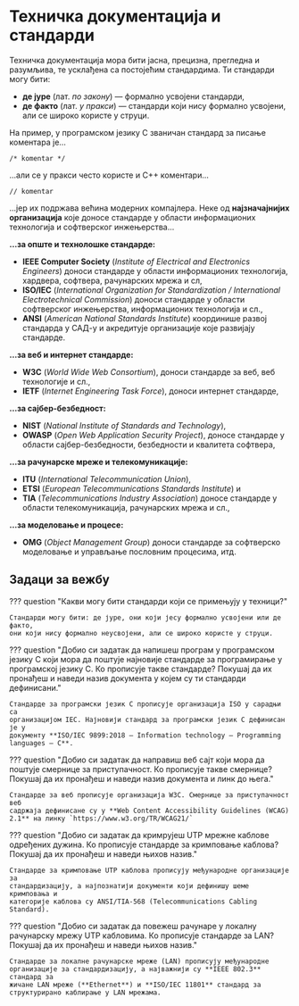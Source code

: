 # Техничка документација и стандарди

Техничка документација мора бити јасна, прецизна, прегледна и разумљива, те
усклађена са постојећим стандардима. Ти стандарди могу бити:

* **де јуре** (лат. *по закону*) — формално усвојени стандарди,
* **де факто** (лат. *у пракси*) — стандарди који нису формално усвојени, али
се широко користе у струци.

На пример, у програмском језику C званичан стандард за писање коментара је...

    /* komentar */

...али се у пракси често користе и C++ коментари...

    // komentar

...јер их подржава већина модерних компајлера. Неке од **најзначајнијих
организација** које доносе стандарде у области информационих технологија и
софтверског инжењерства...

**...за опште и технолошке стандарде:**

* **IEEE Computer Society** (*Institute of Electrical and Electronics
Engineers*) доноси стандарде у области информационих технологија, хардвера,
софтвера, рачунарских мрежа и сл,
* **ISO/IEC** (*International Organization for Standardization / International
Electrotechnical Commission*) доноси стандарде у области софтверског
инжењерства, информационих технологија и сл.,
* **ANSI** (*American National Standards Institute*) координише развој
стандарда у САД-у и акредитује организације које развијају стандарде.

**...за веб и интернет стандарде:**

* **W3C** (*World Wide Web Consortium*), доноси стандарде за веб, веб
технологије и сл.,
* **IETF** (*Internet Engineering Task Force*), доноси интернет стандарде,

**...за сајбер-безбедност:**

* **NIST** (*National Institute of Standards and Technology*),
* **OWASP** (*Open Web Application Security Project*), доносе стандарде
у области сајбер-безбедности, безбедности и квалитета софтвера,

**...за рачунарске мреже и телекомуникације:**

* **ITU** (*International Telecommunication Union*),
* **ETSI** (*European Telecommunications Standards Institute*) и
* **TIA** (*Telecommunications Industry Association*) доносе стандарде у
области телекомуникација, рачунарских мрежа и сл.,

**...за моделовање и процесе:**

* **OMG** (*Object Management Group*) доноси стандарде за софтверско
моделовање и управљање пословним процесима, итд.

## Задаци за вежбу

??? question "Какви могу бити стандарди који се примењују у техници?"

    Стандарди могу бити: де јуре, они који јесу формално усвојени или де факто,
    они који нису формално неусвојени, али се широко користе у струци.

??? question "Добио си задатак да напишеш програм у програмском језику C који мора да поштује најновије стандарде за програмирање у програмској језику C. Ко прописује такве стандарде? Покушај да их пронађеш и наведи назив документа у којем су ти стандарди дефинисани."

    Стандарде за програмски језик C прописује организација ISO у сарадњи са
    организацијом IEC. Најновији стандард за програмски језик C дефинисан је у
    документу **ISO/IEC 9899:2018 – Information technology – Programming
    languages – C**.

??? question "Добио си задатак да направиш веб сајт који мора да поштује смернице за приступачност. Ко прописује такве смернице? Покушај да их пронађеш и наведи назив документа и линк до њега."

    Стандарде за веб прописује организација W3C. Смернице за приступачност веб
    садржаја дефинисане су у **Web Content Accessibility Guidelines (WCAG)
    2.1** на линку `https://www.w3.org/TR/WCAG21/`

??? question "Добио си задатак да кримpујеш UTP мрежне каблове одређених дужина. Ко прописује стандарде за кримповање каблова? Покушај да их пронађеш и наведи њихов назив."

    Стандарде за кримповање UTP каблова прописују међународне организације за
    стандардизацију, а најпознатији документи који дефинишу шеме кримповања и
    категорије каблова су ANSI/TIA-568 (Telecommunications Cabling Standard).

??? question "Добио си задатак да повежеш рачунаре у локалну рачунарску мрежу UTP кабловима. Ко прописује стандарде за LAN? Покушај да их пронађеш и наведи њихов назив."

    Стандарде за локалне рачунарске мреже (LAN) прописују међународне
    организације за стандардизацију, а најважнији су **IEEE 802.3** стандард за
    жичане LAN мреже (**Ethernet**) и **ISO/IEC 11801** стандард за
    структурирано каблирање у LAN мрежама.
